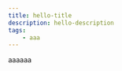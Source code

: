 ```yaml
---
title: hello-title
description: hello-description
tags:
    - aaa
---
```


<!--desc hello-desc  -->

aaaaaa